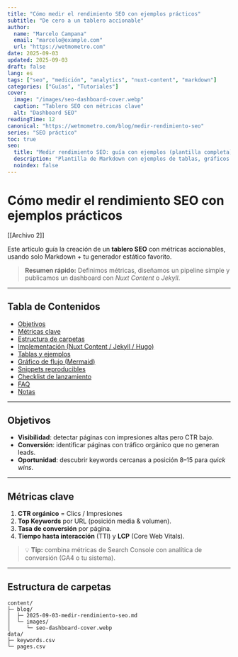 ```yaml
---
title: "Cómo medir el rendimiento SEO con ejemplos prácticos"
subtitle: "De cero a un tablero accionable"
author:
  name: "Marcelo Campana"
  email: "marcelo@example.com"
  url: "https://wetmometro.com"
date: 2025-09-03
updated: 2025-09-03
draft: false
lang: es
tags: ["seo", "medición", "analytics", "nuxt-content", "markdown"]
categories: ["Guías", "Tutoriales"]
cover:
  image: "/images/seo-dashboard-cover.webp"
  caption: "Tablero SEO con métricas clave"
  alt: "Dashboard SEO"
readingTime: 12
canonical: "https://wetmometro.com/blog/medir-rendimiento-seo"
series: "SEO práctico"
toc: true
seo:
  title: "Medir rendimiento SEO: guía con ejemplos (plantilla completa)"
  description: "Plantilla de Markdown con ejemplos de tablas, gráficos Mermaid, notas al pie, y snippets reproducibles."
  noindex: false
---
```


# Cómo medir el rendimiento SEO con ejemplos prácticos
[[Archivo 2]]


Este artículo guía la creación de un **tablero SEO** con métricas accionables, usando solo Markdown + tu generador estático favorito.

> **Resumen rápido:** Definimos métricas, diseñamos un pipeline simple y publicamos un dashboard con _Nuxt Content_ o _Jekyll_.

---

## Tabla de Contenidos

- [Objetivos](#objetivos)
- [Métricas clave](#métricas-clave)
- [Estructura de carpetas](#estructura-de-carpetas)
- [Implementación (Nuxt Content / Jekyll / Hugo)](#implementación)
- [Tablas y ejemplos](#tablas-y-ejemplos)
- [Gráfico de flujo (Mermaid)](#gráfico-de-flujo-mermaid)
- [Snippets reproducibles](#snippets-reproducibles)
- [Checklist de lanzamiento](#checklist-de-lanzamiento)
- [FAQ](#faq)
- [Notas](#notas)

---

## Objetivos

- **Visibilidad**: detectar páginas con impresiones altas pero CTR bajo.  
- **Conversión**: identificar páginas con tráfico orgánico que no generan leads.
- **Oportunidad**: descubrir keywords cercanas a posición 8–15 para _quick wins_.

---

## Métricas clave

1. **CTR orgánico** = Clics / Impresiones  
2. **Top Keywords** por URL (posición media & volumen).  
3. **Tasa de conversión** por página.  
4. **Tiempo hasta interacción** (TTI) y **LCP** (Core Web Vitals).  

> 💡 **Tip:** combina métricas de Search Console con analítica de conversión (GA4 o tu sistema).

---

## Estructura de carpetas

```text
content/
├─ blog/
│  ├─ 2025-09-03-medir-rendimiento-seo.md
│  └─ images/
│     └─ seo-dashboard-cover.webp
data/
├─ keywords.csv
└─ pages.csv